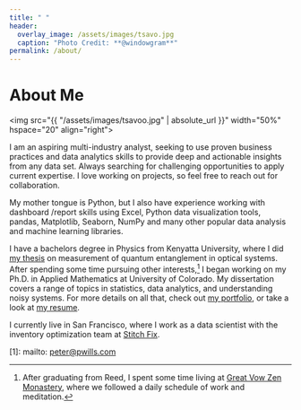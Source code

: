 ```yaml
---
title: " "
header:
  overlay_image: /assets/images/tsavo.jpg
  caption: "Photo Credit: **@windowgram**"
permalink: /about/
---
```


# About Me

<img src="{{ "/assets/images/tsavoo.jpg" | absolute_url }}"
width="50%" hspace="20" align="right">

I am an aspiring multi-industry analyst, seeking to use proven business practices and data analytics skills to provide deep and actionable insights from any data set. Always searching for challenging opportunities to apply current expertise. I love working on projects, so feel free to reach out for collaboration.

My mother tongue is Python, but I also have experience working with dashboard /report skills using Excel, Python data visualization tools, pandas, Matplotlib, Seaborn, NumPy and many other popular data analysis and machine learning libraries.

I have a bachelors degree in Physics from Kenyatta University, where I did
[my thesis][2] on measurement of quantum entanglement in optical systems. After
spending some time pursuing other interests,[^fnote2] I began working on my
Ph.D. in Applied Mathematics at University of Colorado. My dissertation covers a
range of topics in statistics, data analytics, and understanding noisy
systems. For more details on all that, check out [my portfolio](/portfolio/), or
take a look at [my resume][4].

I currently live in San Francisco, where I work as a data scientist with the
inventory optimization team at [Stitch Fix][7].

[^fnote2]: After graduating from Reed, I spent some time living at
	[Great Vow Zen Monastery][3], where we followed a daily schedule of work and
	meditation.

[1]: mailto: peter@pwills.com

[2]: /assets/docs/thesis.pdf

[3]: https://www.zendust.org/monastery

[4]: /assets/docs/resume.pdf

[5]: https://www.entelligent.com

[6]: https://www.thetradedesk.com

[7]: https://multithreaded.stitchfix.com/algorithms/
